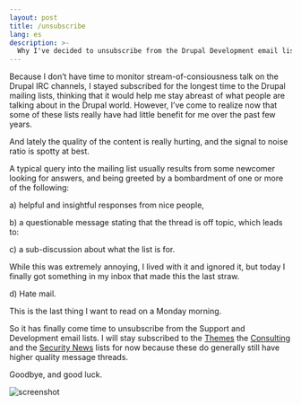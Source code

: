 ```yaml
---
layout: post
title: /unsubscribe
lang: es
description: >-
  Why I've decided to unsubscribe from the Drupal Development email lists.
---
```



Because I don’t have time to monitor stream-of-consiousness talk on the Drupal IRC channels, I stayed subscribed for the longest time to the Drupal mailing lists, thinking that it would help me stay abreast of what people are talking about in the Drupal world. However, I’ve come to realize now that some of these lists really have had little benefit for me over the past few years.

<!--more-->

And lately the quality of the content is really hurting, and the signal to noise ratio is spotty at best.

A typical query into the mailing list usually results from some newcomer looking for answers, and being greeted by a bombardment of one or more of the following:

a) helpful and insightful responses from nice people,

b) a questionable message stating that the thread is off topic,
which leads to:

c) a sub-discussion about what the list is for.

While this was extremely annoying, I lived with it and ignored it, but today I finally got something in my inbox that made this the last straw.

d) Hate mail.

This is the last thing I want to read on a Monday morning.

So it has finally come time to unsubscribe from the Support and Development email lists. I will stay subscribed to the [Themes][1] the [Consulting][2] and the [Security News][3] lists for now because these do generally still have higher quality message threads.

Goodbye, and good luck.

![screenshot](https://user-images.githubusercontent.com/243532/47870528-be95de00-ddd7-11e8-8513-36764b5d8625.png)

[1]: https://lists.drupal.org/mailman/listinfo/themes
[2]: https://lists.drupal.org/mailman/listinfo/consulting
[3]: https://lists.drupal.org/mailman/listinfo/security-news
